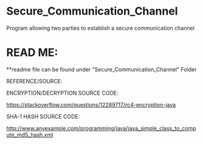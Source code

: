 # Secure_Communication_Channel
Program allowing two parties to establish a secure communication channel

READ ME:
=========================================================================================================

**readme file can be found under "Secure_Communication_Channel" Folder


REFERENCE/SOURCE:


ENCRYPTION/DECRYPTION SOURCE CODE: 

https://stackoverflow.com/questions/12289717/rc4-encryption-java

SHA-1 HASH SOURCE CODE:

http://www.anyexample.com/programming/java/java_simple_class_to_compute_md5_hash.xml

